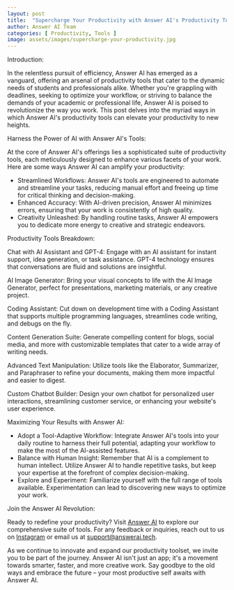 ```yaml
---
layout: post
title:  "Supercharge Your Productivity with Answer AI's Productivity Tools"
author: Answer AI Team
categories: [ Productivity, Tools ]
image: assets/images/supercharge-your-productivity.jpg
---
```


Introduction:

In the relentless pursuit of efficiency, Answer AI has emerged as a vanguard, offering an arsenal of productivity tools that cater to the dynamic needs of students and professionals alike. Whether you're grappling with deadlines, seeking to optimize your workflow, or striving to balance the demands of your academic or professional life, Answer AI is poised to revolutionize the way you work. This post delves into the myriad ways in which Answer AI's productivity tools can elevate your productivity to new heights.

Harness the Power of AI with Answer AI's Tools:

At the core of Answer AI's offerings lies a sophisticated suite of productivity tools, each meticulously designed to enhance various facets of your work. Here are some ways Answer AI can amplify your productivity:

- Streamlined Workflows: Answer AI's tools are engineered to automate and streamline your tasks, reducing manual effort and freeing up time for critical thinking and decision-making.
- Enhanced Accuracy: With AI-driven precision, Answer AI minimizes errors, ensuring that your work is consistently of high quality.
- Creativity Unleashed: By handling routine tasks, Answer AI empowers you to dedicate more energy to creative and strategic endeavors.

Productivity Tools Breakdown:

Chat with AI Assistant and GPT-4:
Engage with an AI assistant for instant support, idea generation, or task assistance. GPT-4 technology ensures that conversations are fluid and solutions are insightful.

AI Image Generator:
Bring your visual concepts to life with the AI Image Generator, perfect for presentations, marketing materials, or any creative project.

Coding Assistant:
Cut down on development time with a Coding Assistant that supports multiple programming languages, streamlines code writing, and debugs on the fly.

Content Generation Suite:
Generate compelling content for blogs, social media, and more with customizable templates that cater to a wide array of writing needs.

Advanced Text Manipulation:
Utilize tools like the Elaborator, Summarizer, and Paraphraser to refine your documents, making them more impactful and easier to digest.

Custom Chatbot Builder:
Design your own chatbot for personalized user interactions, streamlining customer service, or enhancing your website's user experience.

Maximizing Your Results with Answer AI:

- Adopt a Tool-Adaptive Workflow: Integrate Answer AI's tools into your daily routine to harness their full potential, adapting your workflow to make the most of the AI-assisted features.
- Balance with Human Insight: Remember that AI is a complement to human intellect. Utilize Answer AI to handle repetitive tasks, but keep your expertise at the forefront of complex decision-making.
- Explore and Experiment: Familiarize yourself with the full range of tools available. Experimentation can lead to discovering new ways to optimize your work.

Join the Answer AI Revolution:

Ready to redefine your productivity? Visit [Answer AI][answerai-website] to explore our comprehensive suite of tools. For any feedback or inquiries, reach out to us on [Instagram][answerai-insta] or email us at [support@answerai.tech][answerai-support].

[answerai-website]: https://answerai.tech
[answerai-insta]:  https://instagram.com/answerai.tech 
[answerai-support]: support@answerai.tech

As we continue to innovate and expand our productivity toolset, we invite you to be part of the journey. Answer AI isn't just an app; it's a movement towards smarter, faster, and more creative work. Say goodbye to the old ways and embrace the future – your most productive self awaits with Answer AI.
```